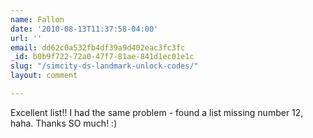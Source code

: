 ```yaml
---
name: Fallon
date: '2010-08-13T11:37:58-04:00'
url: ''
email: dd62c0a532fb4df39a9d402eac3fc3fc
_id: b0b9f722-72a0-47f7-81ae-841d1ec01e1c
slug: "/simcity-ds-landmark-unlock-codes/"
layout: comment

---
```


Excellent list!! I had the same problem - found a list missing number 12, haha. Thanks SO much! :)
